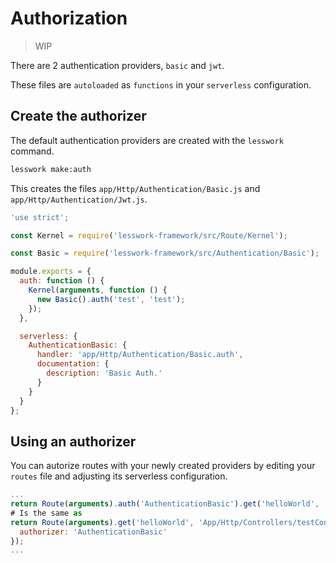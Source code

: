 # Authorization
> WIP 

There are 2 authentication providers, `basic` and `jwt`.

These files are `autoloaded` as `functions` in your `serverless` configuration.

## Create the authorizer

The default authentication providers are created with the `lesswork` command.


```bash
lesswork make:auth
```

This creates the files `app/Http/Authentication/Basic.js` and `app/Http/Authentication/Jwt.js`.

```js
'use strict';

const Kernel = require('lesswork-framework/src/Route/Kernel');

const Basic = require('lesswork-framework/src/Authentication/Basic');

module.exports = {
  auth: function () {
    Kernel(arguments, function () {
      new Basic().auth('test', 'test');
    });
  },

  serverless: {
    AuthenticationBasic: {
      handler: 'app/Http/Authentication/Basic.auth',
      documentation: {
        description: 'Basic Auth.'
      }
    }
  }
};
```

## Using an authorizer
You can autorize routes with your newly created providers by editing your `routes` file and adjusting its serverless configuration.

```js
...
return Route(arguments).auth('AuthenticationBasic').get('helloWorld', 'App/Http/Controllers/testController@get');
# Is the same as
return Route(arguments).get('helloWorld', 'App/Http/Controllers/testController@get', {
  authorizer: 'AuthenticationBasic'
});
...
```
